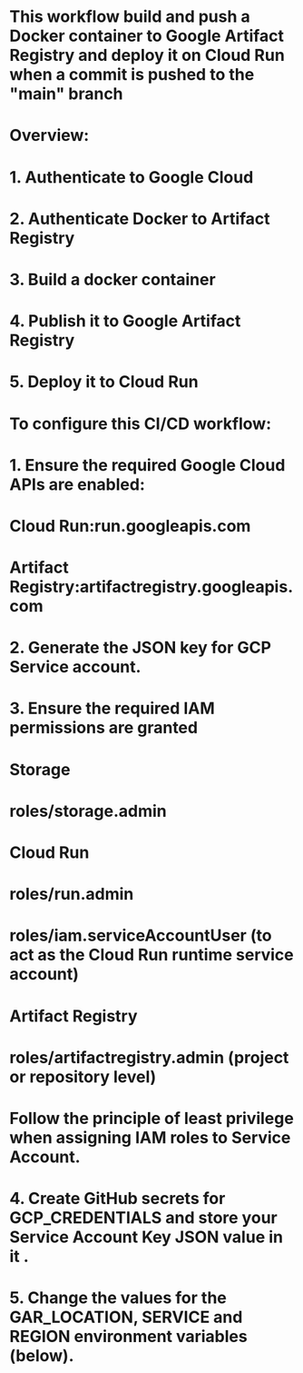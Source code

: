 # This workflow build and push a Docker container to Google Artifact Registry and deploy it on Cloud Run when a commit is pushed to the "main" branch
#
# Overview:
# 1. Authenticate to Google Cloud
# 2. Authenticate Docker to Artifact Registry
# 3. Build a docker container
# 4. Publish it to Google Artifact Registry
# 5. Deploy it to Cloud Run
#
# To configure this CI/CD workflow:
# 1. Ensure the required Google Cloud APIs are enabled:
#
#    Cloud Run:run.googleapis.com
#    Artifact Registry:artifactregistry.googleapis.com
#
# 2. Generate the JSON key for GCP Service account.
#
# 3. Ensure the required IAM permissions are granted
#    Storage
#       roles/storage.admin
#
#    Cloud Run
#      roles/run.admin
#      roles/iam.serviceAccountUser     (to act as the Cloud Run runtime service account)
#
#    Artifact Registry
#      roles/artifactregistry.admin     (project or repository level)
#
#    Follow the principle of least privilege when assigning IAM roles to Service Account.
#
# 4. Create GitHub secrets for GCP_CREDENTIALS and store your Service Account Key JSON value in it .
#
# 5. Change the values for the GAR_LOCATION, SERVICE and REGION environment variables (below).
